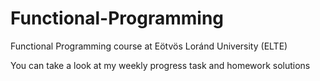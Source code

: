 # Functional-Programming
Functional Programming course at Eötvös Loránd University (ELTE)

You can take a look at my weekly progress task and homework solutions
